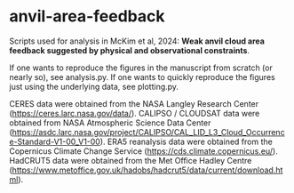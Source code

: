 # anvil-area-feedback
Scripts used for analysis in  McKim et al, 2024: **Weak anvil cloud area feedback suggested by physical and observational constraints**.

If one wants to reproduce the figures in the manuscript from scratch (or nearly so), see analysis.py. If one wants to quickly reproduce the figures just using the underlying data, see plotting.py.

CERES data were obtained from the NASA  Langley  Research Center (https://ceres.larc.nasa.gov/data/). CALIPSO / CLOUDSAT data were obtained from NASA Atmospheric Science Data Center (https://asdc.larc.nasa.gov/project/CALIPSO/CAL_LID_L3_Cloud_Occurrence-Standard-V1-00_V1-00). ERA5 reanalysis data were obtained from the Copernicus Climate Change Service (https://cds.climate.copernicus.eu/). HadCRUT5 data were obtained from the Met Office Hadley Centre (https://www.metoffice.gov.uk/hadobs/hadcrut5/data/current/download.html).
